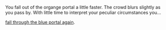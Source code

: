 You fall out of the organge portal a little faster. The crowd blurs slightly as you pass by. With little time to interpret your peculiar circumstances you...

[fall through the blue portal again](../portal/portal.md).
